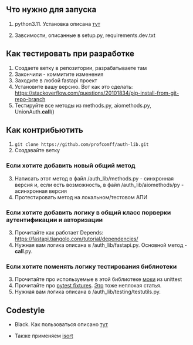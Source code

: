 ## Что нужно для запуска 

 1. python3.11. Установка описана [тут](https://www.python.org/downloads/)

 2. Завсимости, описанные в setup.py, requirements.dev.txt

## Как тестировать при разработке
1. Создаете ветку в репозитории, разрабатываете там
2. Закончили - коммитите изменения
3. Заходите в любой fastapi проект
4. Установите вашу версию. Вот как это сделать: https://stackoverflow.com/questions/20101834/pip-install-from-git-repo-branch
5. Тестируйте все методы из methods.py, aiomethods.py, UnionAuth.__call__()

## Как контрибьютить
1. `git clone https://github.com/profcomff/auth-lib.git`
2. Создавайте ветку
### Если хотите добавить новый общий метод
3. Написать этот метод в файл /auth_lib/methods.py - синхронная версия и, если есть возможность, в файл /auth_lib/aiomethods/py - асинхронная версия
4. Протестировать метод на локальном/тестовом АПИ
### Если хотите добавить логику в общий класс порверки аутентификации и авторизации 
3. Прочитайте как работает Depends: https://fastapi.tiangolo.com/tutorial/dependencies/
4. Нужная вам логика описана в /auth_lib/fastapi.py. Основной метод - __call__.py.
### Если хотите поменять логику тестирования библиотеки 
3. Прочитайте про используемые в этой библиотеке [моки](https://docs.python.org/3/library/unittest.mock.html#unittest.mock.patch) из unittest
4. Прочитайте про [pytest fixtures](https://docs.pytest.org/en/6.2.x/fixture.html#what-fixtures-are). [Это](https://habr.com/ru/articles/448786/) тоже неплохая статья.
5. Нужная вам логика описана в /auth_lib/testing/testutils.py.

## Codestyle

 - Black. Как пользоваться описано [тут](https://black.readthedocs.io/en/stable/)

 - Также применяем [isort](https://pycqa.github.io/isort/)
